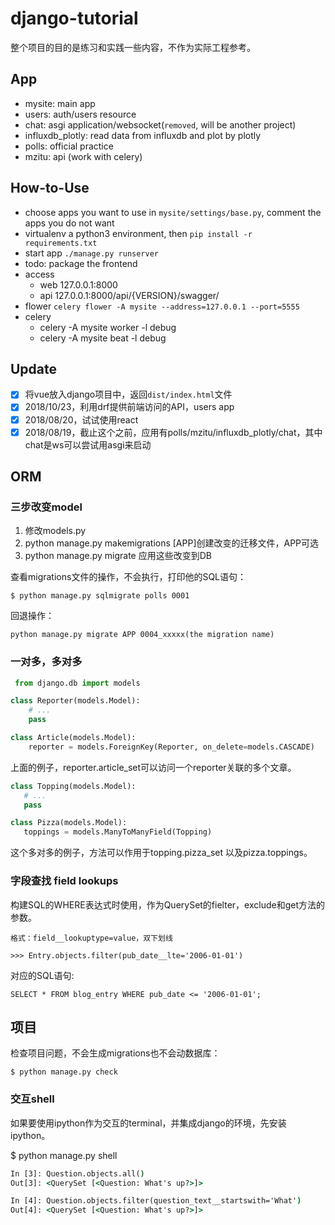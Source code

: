 # django-tutorial

整个项目的目的是练习和实践一些内容，不作为实际工程参考。

## App

- mysite: main app
- users: auth/users resource
- chat: asgi application/websocket(`removed`, will be another project)
- influxdb_plotly: read data from influxdb and plot by plotly
- polls: official practice
- mzitu: api (work with celery)

## How-to-Use

- choose apps you want to use in `mysite/settings/base.py`, comment the apps you do not want
- virtualenv a python3 environment, then `pip install -r requirements.txt`
- start app `./manage.py runserver`
- todo: package the frontend
- access
    - web 127.0.0.1:8000
    - api 127.0.0.1:8000/api/{VERSION}/swagger/
- flower `celery flower -A mysite --address=127.0.0.1 --port=5555`
- celery
    - celery -A mysite worker -l debug
    - celery -A mysite beat -l debug

## Update

- [x] 将vue放入django项目中，返回`dist/index.html`文件
- [x] 2018/10/23，利用drf提供前端访问的API，users app
- [x] 2018/08/20，试试使用react
- [x] 2018/08/19，截止这个之前，应用有polls/mzitu/influxdb_plotly/chat，其中chat是ws可以尝试用asgi来启动

## ORM

### 三步改变model

1. 修改models.py
2. python manage.py makemigrations [APP]创建改变的迁移文件，APP可选
3. python manage.py migrate 应用这些改变到DB

查看migrations文件的操作，不会执行，打印他的SQL语句：

    $ python manage.py sqlmigrate polls 0001

回退操作：

    python manage.py migrate APP 0004_xxxxx(the migration name)

### 一对多，多对多

```py
 from django.db import models

class Reporter(models.Model):
    # ...
    pass

class Article(models.Model):
    reporter = models.ForeignKey(Reporter, on_delete=models.CASCADE)
```

 上面的例子，reporter.article_set可以访问一个reporter关联的多个文章。

 ```py
 class Topping(models.Model):
    # ...
    pass

class Pizza(models.Model):
    toppings = models.ManyToManyField(Topping)
 ```

这个多对多的例子，方法可以作用于topping.pizza_set 以及pizza.toppings。

### 字段查找 field lookups

构建SQL的WHERE表达式时使用，作为QuerySet的fielter，exclude和get方法的参数。

    格式：field__lookuptype=value，双下划线

    >>> Entry.objects.filter(pub_date__lte='2006-01-01')

对应的SQL语句:

    SELECT * FROM blog_entry WHERE pub_date <= '2006-01-01';

## 项目

检查项目问题，不会生成migrations也不会动数据库：

    $ python manage.py check

### 交互shell

如果要使用ipython作为交互的terminal，并集成django的环境，先安装ipython。

$ python manage.py shell

```cmd
In [3]: Question.objects.all()
Out[3]: <QuerySet [<Question: What's up?>]>

In [4]: Question.objects.filter(question_text__startswith='What')
Out[4]: <QuerySet [<Question: What's up?>]>
```
